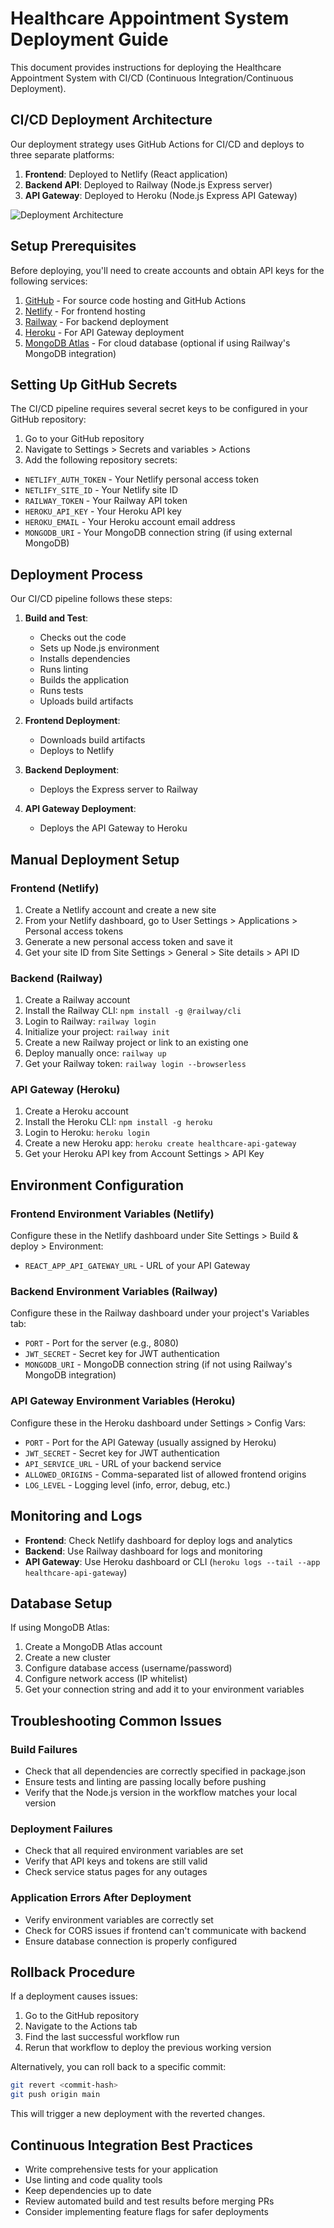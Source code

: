 # Healthcare Appointment System Deployment Guide

This document provides instructions for deploying the Healthcare Appointment System with CI/CD (Continuous Integration/Continuous Deployment).

## CI/CD Deployment Architecture

Our deployment strategy uses GitHub Actions for CI/CD and deploys to three separate platforms:

1. **Frontend**: Deployed to Netlify (React application)
2. **Backend API**: Deployed to Railway (Node.js Express server)
3. **API Gateway**: Deployed to Heroku (Node.js Express API Gateway)

![Deployment Architecture](deployment-architecture.png)

## Setup Prerequisites

Before deploying, you'll need to create accounts and obtain API keys for the following services:

1. [GitHub](https://github.com) - For source code hosting and GitHub Actions
2. [Netlify](https://netlify.com) - For frontend hosting
3. [Railway](https://railway.app) - For backend deployment
4. [Heroku](https://heroku.com) - For API Gateway deployment
5. [MongoDB Atlas](https://www.mongodb.com/cloud/atlas) - For cloud database (optional if using Railway's MongoDB integration)

## Setting Up GitHub Secrets

The CI/CD pipeline requires several secret keys to be configured in your GitHub repository:

1. Go to your GitHub repository
2. Navigate to Settings > Secrets and variables > Actions
3. Add the following repository secrets:

- `NETLIFY_AUTH_TOKEN` - Your Netlify personal access token
- `NETLIFY_SITE_ID` - Your Netlify site ID
- `RAILWAY_TOKEN` - Your Railway API token
- `HEROKU_API_KEY` - Your Heroku API key
- `HEROKU_EMAIL` - Your Heroku account email address
- `MONGODB_URI` - Your MongoDB connection string (if using external MongoDB)

## Deployment Process

Our CI/CD pipeline follows these steps:

1. **Build and Test**:
   - Checks out the code
   - Sets up Node.js environment
   - Installs dependencies
   - Runs linting
   - Builds the application
   - Runs tests
   - Uploads build artifacts

2. **Frontend Deployment**:
   - Downloads build artifacts
   - Deploys to Netlify

3. **Backend Deployment**:
   - Deploys the Express server to Railway

4. **API Gateway Deployment**:
   - Deploys the API Gateway to Heroku

## Manual Deployment Setup

### Frontend (Netlify)

1. Create a Netlify account and create a new site
2. From your Netlify dashboard, go to User Settings > Applications > Personal access tokens
3. Generate a new personal access token and save it
4. Get your site ID from Site Settings > General > Site details > API ID

### Backend (Railway)

1. Create a Railway account
2. Install the Railway CLI: `npm install -g @railway/cli`
3. Login to Railway: `railway login`
4. Initialize your project: `railway init`
5. Create a new Railway project or link to an existing one
6. Deploy manually once: `railway up`
7. Get your Railway token: `railway login --browserless`

### API Gateway (Heroku)

1. Create a Heroku account
2. Install the Heroku CLI: `npm install -g heroku`
3. Login to Heroku: `heroku login`
4. Create a new Heroku app: `heroku create healthcare-api-gateway`
5. Get your Heroku API key from Account Settings > API Key

## Environment Configuration

### Frontend Environment Variables (Netlify)

Configure these in the Netlify dashboard under Site Settings > Build & deploy > Environment:

- `REACT_APP_API_GATEWAY_URL` - URL of your API Gateway

### Backend Environment Variables (Railway)

Configure these in the Railway dashboard under your project's Variables tab:

- `PORT` - Port for the server (e.g., 8080)
- `JWT_SECRET` - Secret key for JWT authentication
- `MONGODB_URI` - MongoDB connection string (if not using Railway's MongoDB integration)

### API Gateway Environment Variables (Heroku)

Configure these in the Heroku dashboard under Settings > Config Vars:

- `PORT` - Port for the API Gateway (usually assigned by Heroku)
- `JWT_SECRET` - Secret key for JWT authentication
- `API_SERVICE_URL` - URL of your backend service
- `ALLOWED_ORIGINS` - Comma-separated list of allowed frontend origins
- `LOG_LEVEL` - Logging level (info, error, debug, etc.)

## Monitoring and Logs

- **Frontend**: Check Netlify dashboard for deploy logs and analytics
- **Backend**: Use Railway dashboard for logs and monitoring
- **API Gateway**: Use Heroku dashboard or CLI (`heroku logs --tail --app healthcare-api-gateway`)

## Database Setup

If using MongoDB Atlas:

1. Create a MongoDB Atlas account
2. Create a new cluster
3. Configure database access (username/password)
4. Configure network access (IP whitelist)
5. Get your connection string and add it to your environment variables

## Troubleshooting Common Issues

### Build Failures

- Check that all dependencies are correctly specified in package.json
- Ensure tests and linting are passing locally before pushing
- Verify that the Node.js version in the workflow matches your local version

### Deployment Failures

- Check that all required environment variables are set
- Verify that API keys and tokens are still valid
- Check service status pages for any outages

### Application Errors After Deployment

- Verify environment variables are correctly set
- Check for CORS issues if frontend can't communicate with backend
- Ensure database connection is properly configured

## Rollback Procedure

If a deployment causes issues:

1. Go to the GitHub repository
2. Navigate to the Actions tab
3. Find the last successful workflow run
4. Rerun that workflow to deploy the previous working version

Alternatively, you can roll back to a specific commit:

```bash
git revert <commit-hash>
git push origin main
```

This will trigger a new deployment with the reverted changes.

## Continuous Integration Best Practices

- Write comprehensive tests for your application
- Use linting and code quality tools
- Keep dependencies up to date
- Review automated build and test results before merging PRs
- Consider implementing feature flags for safer deployments 